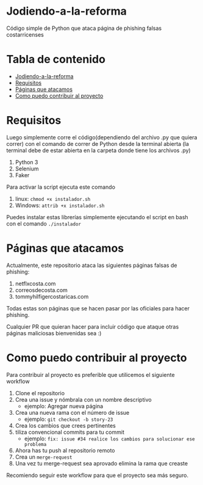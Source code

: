 # Jodiendo-a-la-reforma
Código simple de Python que ataca página de phishing falsas costarricenses

# Tabla de contenido

- [Jodiendo-a-la-reforma](#jodiendo-a-la-reforma)
- [Requisitos](#requisitos)
- [Páginas que atacamos](#páginas-que-atacamos)
- [Como puedo contribuir al proyecto](#como-puedo-contribuir-al-proyecto)





# Requisitos
Luego simplemente corre el código(dependiendo del archivo .py que quiera correr) con el comando de correr de Python desde la terminal abierta (la terminal debe de estar abierta en la carpeta donde tiene los archivos .py)

1. Python 3
2. Selenium
3. Faker
 

Para activar la script ejecuta este comando
1. linux: `chmod +x instalador.sh`
2. Windows: `attrib +x instalador.sh`

Puedes instalar estas librerías simplemente ejecutando el script en bash con el comando `./instalador`

# Páginas que atacamos
Actualmente, este repositorio ataca las siguientes páginas falsas de phishing:

1. netflxcosta.com
2. correosdecosta.com
3. tommyhilfigercostaricas.com

Todas estas son páginas que se hacen pasar por las oficiales para hacer phishing.

Cualquier PR que quieran hacer para incluir código que ataque otras páginas maliciosas bienvenidas sea :)

# Como puedo contribuir al proyecto

Para contribuir al proyecto es preferible que utilicemos el siguiente workflow

1. Clone el repositorio
2. Crea una issue y nómbrala con un nombre descriptivo
    - ejemplo: Agregar nueva página
3. Crea una nueva rama con el número de issue 
    - ejemplo: `git checkout -b story-23`
4. Crea los cambios que crees pertinentes
5. tiliza convencional commits para tu commit
   - ejemplo: `fix: issue #34 realice los cambios para solucionar ese problema`
6. Ahora has tu push al repositorio remoto
7. Crea un `merge-request`
8. Una vez tu merge-request sea aprovado elimina la rama que creaste

Recomiendo seguir este workflow para que el proyecto sea más seguro.